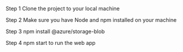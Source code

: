 Step 1 Clone the project to your local machine

Step 2 Make sure you have Node and npm installed on your machine

Step 3 npm install @azure/storage-blob

Step 4 npm start to run the web app